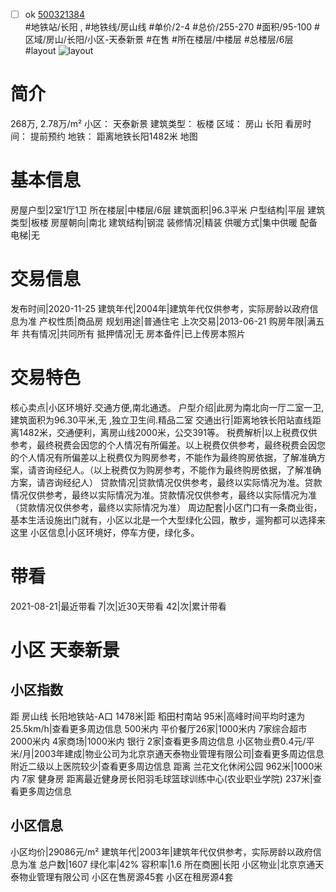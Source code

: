 - [ ] ok [500321384](https://bj.5i5j.com/ershoufang/500321384.html)  
 #地铁站/长阳 ,  #地铁线/房山线
#单价/2-4 #总价/255-270 #面积/95-100   #区域/房山/长阳/小区-天泰新景 #在售 #所在楼层/中楼层 #总楼层/6层 #layout 
![layout](http://image2.5i5j.com//group1/M00/EA/6F/CgqJMV6-VDeAOGmUAAFl16jL1l8082.jpg_P5.jpg) 
# 简介 
 268万,  2.78万/m² 
小区： 天泰新景
建筑类型： 板楼
区域： 房山 长阳
看房时间： 提前预约
地铁： 距离地铁长阳1482米 地图
# 基本信息 
 房屋户型|2室1厅1卫
所在楼层|中楼层/6层
建筑面积|96.3平米
户型结构|平层
建筑类型|板楼
房屋朝向|南北
建筑结构|钢混
装修情况|精装
供暖方式|集中供暖
配备电梯|无
# 交易信息 
 发布时间|2020-11-25
建筑年代|2004年|建筑年代仅供参考，实际房龄以政府信息为准
产权性质|商品房
规划用途|普通住宅
上次交易|2013-06-21
购房年限|满五年
共有情况|共同所有
抵押情况|无
房本备件|已上传房本照片
# 交易特色 
 核心卖点|小区环境好.交通方便,南北通透。
户型介绍|此房为南北向一厅二室一卫,建筑面积为96.30平米,无  ,独立卫生间.精品二室
交通出行|距离地铁长阳站直线距离1482米，交通便利，离房山线2000米，公交391等。
税费解析|以上税费仅供参考，最终税费会因您的个人情况有所偏差。以上税费仅供参考，最终税费会因您的个人情况有所偏差以上税费仅为购房参考，不能作为最终购房依据，了解准确方案，请咨询经纪人。（以上税费仅为购房参考，不能作为最终购房依据，了解准确方案，请咨询经纪人）
贷款情况|贷款情况仅供参考，最终以实际情况为准。贷款情况仅供参考，最终以实际情况为准。贷款情况仅供参考，最终以实际情况为准（贷款情况仅供参考，最终以实际情况为准）
周边配套|小区门口有一条商业街，基本生活设施出门就有，小区以北是一个大型绿化公园，散步，遛狗都可以选择来这里
小区信息|小区环境好，停车方便，绿化多。
# 带看 
 2021-08-21|最近带看	 7|次|近30天带看	 42|次|累计带看
# 小区 天泰新景
## 小区指数 
 距 房山线 长阳地铁站-A口 1478米|距 稻田村南站 95米|高峰时间平均时速为25.5km/h|查看更多周边信息
500米内 平价餐厅26家|1000米内 7家综合超市
2000米内 4家商场|1000米内 银行 2家|查看更多周边信息
小区物业费0.4元/平米/月|2003年建成|物业公司为北京京通天泰物业管理有限公司|查看更多周边信息
附近二级以上医院较少|查看更多周边信息
距离 兰花文化休闲公园 962米|1000米内 7家 健身房
距离最近健身房长阳羽毛球篮球训练中心(农业职业学院) 237米|查看更多周边信息
## 小区信息 
 小区均价|29086元/m²
建筑年代|2003年|建筑年代仅供参考，实际房龄以政府信息为准
总户数|1607
绿化率|42%
容积率|1.6
所在商圈|长阳
小区物业|北京京通天泰物业管理有限公司
小区在售房源45套
小区在租房源4套
